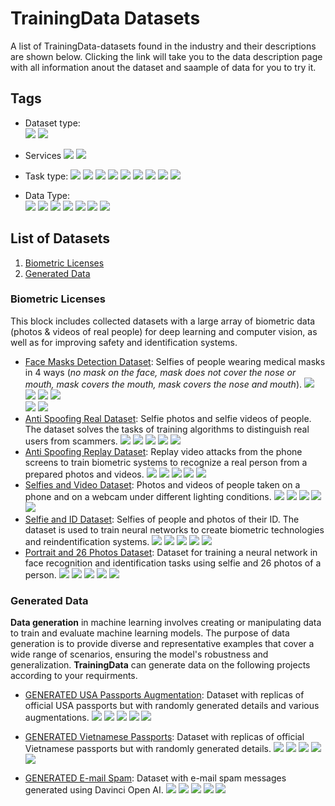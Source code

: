 # TrainingData Datasets

A list of TrainingData-datasets found in the industry and their descriptions are shown below. Clicking the link will take you to the data description page with all information anout the dataset and saample of data for you to try it.



<a name="tags"></a>

## Tags

- Dataset type:  
  ![](https://img.shields.io/badge/dataset_type-License-blue)
  ![](https://img.shields.io/badge/dataset_type-On_demand-darkblue)

- Services 
  ![](https://img.shields.io/badge/service-Data%20Annotation-coral)
  ![](https://img.shields.io/badge/service-Data_Collection-yellow)
  
- Task type:
  ![](https://img.shields.io/badge/task_type-AntiSpoofing-green)
  ![](https://img.shields.io/badge/task_type-Bounding_Box_Detection-darkgreen)
  ![](https://img.shields.io/badge/task_type-Classification-yellow)
  ![](https://img.shields.io/badge/task_type-Computer%20Vision-orange)
  ![](https://img.shields.io/badge/task_type-Data%20Generation-lightgray)
  ![](https://img.shields.io/badge/task_type-Reidentification-red)
  ![](https://img.shields.io/badge/task_type-Segmentation-purple)
  ![](https://img.shields.io/badge/task_type-Transcription-magenta)
  ![](https://img.shields.io/badge/task_type-iBeta-lightyellow)

- Data Type:  
  ![](https://img.shields.io/badge/data_type-Biometrics-pinegreen)
  ![](https://img.shields.io/badge/data_type-Content%26Language-aqua)
  ![](https://img.shields.io/badge/data_type-E_commerce-maroon)
  ![](https://img.shields.io/badge/data_type-Healthcare-teal)
  ![](https://img.shields.io/badge/data_type-Smart_City-indigo)
  ![](https://img.shields.io/badge/data_type-iBeta-lightyellow)
  ![](https://img.shields.io/badge/data_type-Others-gold)
  

## List of Datasets

1. [ Biometric Licenses ](#bio_l)
2. [ Generated Data ](#gen_l)

<a name="bio_l"></a>

### Biometric Licenses
This block includes collected datasets with a large array of biometric data (photos & videos of real people) for deep learning and computer vision, as well as for improving safety and identification systems.

- [Face Masks Detection Dataset](<https://github.com/Trainingdata-datamarket/TrainingData_All_datasets/tree/main/Datasets_Data/Face-Masks-Detection>): Selfies of people wearing medical masks in 4 ways (*no mask on the face, mask does not cover the nose or mouth, mask covers the mouth, mask covers the nose and mouth*).
  ![](https://img.shields.io/badge/dataset_type-License-blue)
  ![](https://img.shields.io/badge/service-Data_Collection-yellow)
  ![](https://img.shields.io/badge/task_type-Bounding_Box_Detection-darkgreen)
  ![](https://img.shields.io/badge/task_type-Classification-yellow)  
  ![](https://img.shields.io/badge/task_type-Computer%20Vision-orange)
  ![](https://img.shields.io/badge/data_type-Biometrics-pinegreen)
- [Anti Spoofing Real Dataset](<https://github.com/Trainingdata-datamarket/TrainingData_All_datasets/tree/main/Datasets_Data/Anti-Spoofing-Real-Dataset>): Selfie photos and selfie videos of people. The dataset solves the tasks of training algorithms to distinguish real users from scammers. 
  ![](https://img.shields.io/badge/dataset_type-License-blue)
  ![](https://img.shields.io/badge/service-Data_Collection-yellow)
  ![](https://img.shields.io/badge/task_type-AntiSpoofing-green)
  ![](https://img.shields.io/badge/task_type-Computer%20Vision-orange)
  ![](https://img.shields.io/badge/data_type-Biometrics-pinegreen)
- [Anti Spoofing Replay Dataset](<https://github.com/Trainingdata-datamarket/TrainingData_All_datasets/tree/main/Datasets_Data/Anti-Spoofing-Replay-Dataset>): Replay video attacks from the phone screens to train biometric systems to recognize a real person from a prepared photos and videos.
  ![](https://img.shields.io/badge/dataset_type-License-blue)
  ![](https://img.shields.io/badge/service-Data_Collection-yellow)
  ![](https://img.shields.io/badge/task_type-AntiSpoofing-green)
  ![](https://img.shields.io/badge/task_type-Computer%20Vision-orange)
  ![](https://img.shields.io/badge/data_type-Biometrics-pinegreen)
- [Selfies and Video Dataset](<https://github.com/Trainingdata-datamarket/TrainingData_All_datasets/tree/main/Datasets_Data/Selfies-and-video-dataset>): Photos and videos of people taken on a phone and on a webcam under different lighting conditions.
  ![](https://img.shields.io/badge/dataset_type-License-blue)
  ![](https://img.shields.io/badge/service-Data_Collection-yellow)
  ![](https://img.shields.io/badge/task_type-Computer%20Vision-orange)
  ![](https://img.shields.io/badge/task_type-Reidentification-red)
  ![](https://img.shields.io/badge/data_type-Biometrics-pinegreen)
- [Selfie and ID Dataset](<https://github.com/Trainingdata-datamarket/TrainingData_All_datasets/tree/main/Datasets_Data/Selfie-and-ID-Dataset>): Selfies of people and photos of their ID. The dataset is used to train neural networks to create biometric technologies and reindentification systems.
  ![](https://img.shields.io/badge/dataset_type-License-blue)
  ![](https://img.shields.io/badge/service-Data_Collection-yellow)
  ![](https://img.shields.io/badge/task_type-Reidentification-red)
  ![](https://img.shields.io/badge/task_type-Classification-yellow)
  ![](https://img.shields.io/badge/data_type-Biometrics-pinegreen)
- [Portrait and 26 Photos Dataset](<https://github.com/Trainingdata-datamarket/TrainingData_All_datasets/tree/main/Datasets_Data/Portrait-26-Photos>): Dataset for training a neural network in face recognition and identification tasks using selfie and 26 photos of a person.
  ![](https://img.shields.io/badge/dataset_type-License-blue)
  ![](https://img.shields.io/badge/service-Data_Collection-yellow)
  ![](https://img.shields.io/badge/task_type-Reidentification-red)
  ![](https://img.shields.io/badge/task_type-Bounding_Box_Detection-darkgreen)
  ![](https://img.shields.io/badge/data_type-Biometrics-pinegreen)

<a name="gen_l"></a>

### Generated Data
**Data generation** in machine learning involves creating or manipulating data to train and evaluate machine learning models. The purpose of data generation is to provide diverse and representative examples that cover a wide range of scenarios, ensuring the model's robustness and generalization. **TrainingData** can generate data on the following projects according to your requirments.

- [GENERATED USA Passports Augmentation](<https://github.com/Trainingdata-datamarket/TrainingData_All_datasets/tree/main/Datasets_Data/generated-usa-passeports-dataset>): Dataset with  replicas of official USA passports but with randomly generated details and various augmentations.
  ![](https://img.shields.io/badge/dataset_type-On_demand-darkblue)
  ![](https://img.shields.io/badge/service-Data_Collection-yellow)
  ![](https://img.shields.io/badge/task_type-Data%20Generation-lightgray)
  ![](https://img.shields.io/badge/task_type-Computer%20Vision-orange)
  ![](https://img.shields.io/badge/data_type-Biometrics-pinegreen)

- [GENERATED Vietnamese Passports](<https://github.com/Trainingdata-datamarket/TrainingData_All_datasets/tree/main/Datasets_Data/generated-vietnamese-passeports>): Dataset with  replicas of official Vietnamese passports but with randomly generated details.
  ![](https://img.shields.io/badge/dataset_type-On_demand-darkblue)
  ![](https://img.shields.io/badge/service-Data_Collection-yellow)
  ![](https://img.shields.io/badge/task_type-Data%20Generation-lightgray)
  ![](https://img.shields.io/badge/task_type-Computer%20Vision-orange)
  ![](https://img.shields.io/badge/data_type-Biometrics-pinegreen)

- [GENERATED E-mail Spam](<https://github.com/Trainingdata-datamarket/TrainingData_All_datasets/tree/main/Datasets_Data/generated-e-mail-spam>): Dataset with e-mail spam messages generated using Davinci Open AI.
  ![](https://img.shields.io/badge/dataset_type-On_demand-darkblue)
  ![](https://img.shields.io/badge/service-Data_Collection-yellow)
  ![](https://img.shields.io/badge/task_type-Data%20Generation-lightgray)
  ![](https://img.shields.io/badge/task_type-Computer%20Vision-orange)
  ![](https://img.shields.io/badge/data_type-Biometrics-pinegreen)


  
